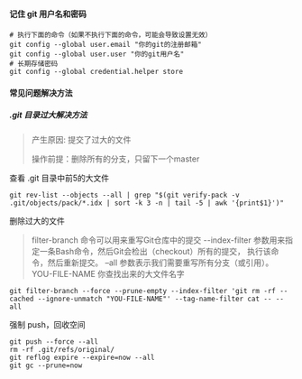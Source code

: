 #### 记住 git 用户名和密码

```
# 执行下面的命令（如果不执行下面的命令，可能会导致设置无效）
git config --global user.email "你的git的注册邮箱"
git config --global user.user "你的git用户名"
# 长期存储密码
git config --global credential.helper store
```



#### 常见问题解决方法

##### .git 目录过大解决方法

> 产生原因: 提交了过大的文件
>
> 操作前提：删除所有的分支，只留下一个master

查看 .git 目录中前5的大文件

```
git rev-list --objects --all | grep "$(git verify-pack -v .git/objects/pack/*.idx | sort -k 3 -n | tail -5 | awk '{print$1}')"
```

删除过大的文件

> filter-branch 命令可以用来重写Git仓库中的提交 
> --index-filter 参数用来指定一条Bash命令，然后Git会检出（checkout）所有的提交， 执行该命令，然后重新提交。 
> –all 参数表示我们需要重写所有分支（或引用）。 
> YOU-FILE-NAME 你查找出来的大文件名字

```
git filter-branch --force --prune-empty --index-filter 'git rm -rf --cached --ignore-unmatch "YOU-FILE-NAME"' --tag-name-filter cat -- --all
```

强制 push，回收空间

```
git push --force --all
rm -rf .git/refs/original/
git reflog expire --expire=now --all
git gc --prune=now
```
